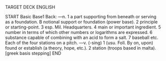 TARGET DECK
ENGLISH

START
Basic
Base1
Back: —n. 1 a part supporting from beneath or serving as a foundation. B notional support or foundation (power base). 2 principle or starting-point. 3 esp. Mil. Headquarters. 4 main or important ingredient. 5 number in terms of which other numbers or logarithms are expressed. 6 substance capable of combining with an acid to form a salt. 7 baseball etc. Each of the four stations on a pitch. —v. (-sing) 1 (usu. Foll. By on, upon) found or establish (a theory, hope, etc.). 2 station (troops based in malta). [greek basis stepping]
END
